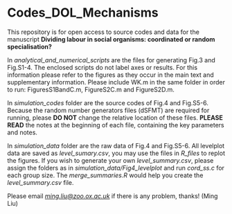 # Codes_DOL_Mechanisms
This repository is for open access to source codes and data for the manuscript **Dividing labour in social organisms: coordinated or random specialisation?**

In *analytical_and_numerical_scripts* are the files for generating Fig.3 and Fig.S1-4. The enclosed scripts do not label axes or results. For this information please refer to the figures as they occur in the main text and supplementary information. Please include WK.m in the same folder in order to run: FiguresS1BandC.m, FigureS2C.m and FigureS2D.m.

In *simulation_codes* folder are the source codes of Fig.4 and Fig.S5-6. Because the random number generators files (dSFMT) are required for running, please **DO NOT** change the relative location of these files. **PLEASE READ** the notes at the beginning of each file, containing the key parameters and notes.

In *simulation_data* folder are the raw data of Fig.4 and Fig.S5-6. All levelplot data are saved as *level_sumary.csv*, you may use the files in *R_files* to replot the figures. If you wish to generate your own *level_summary.csv*, please assign the folders as in *simulation_data/Fig4_levelplot* and run *cord_ss.c* for each group size. The *merge_summaries.R* would help you create the *level_summary.csv* file. 

Please email *ming.liu@zoo.ox.ac.uk* if there is any problem, thanks! (Ming Liu)
